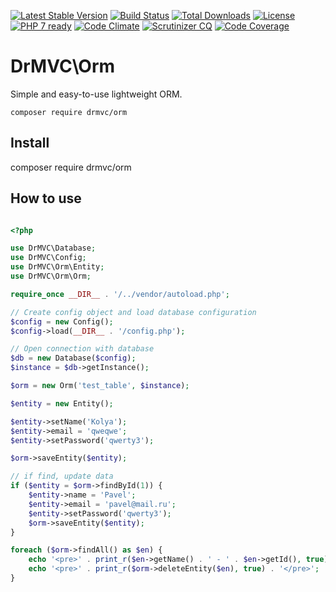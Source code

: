 [![Latest Stable Version](https://poser.pugx.org/drmvc/orm/v/stable)](https://packagist.org/packages/drmvc/orm)
[![Build Status](https://travis-ci.org/drmvc/orm.svg?branch=master)](https://travis-ci.org/drmvc/orm)
[![Total Downloads](https://poser.pugx.org/drmvc/orm/downloads)](https://packagist.org/packages/drmvc/orm)
[![License](https://poser.pugx.org/drmvc/orm/license)](https://packagist.org/packages/drmvc/orm)
[![PHP 7 ready](https://php7ready.timesplinter.ch/drmvc/orm/master/badge.svg)](https://travis-ci.org/drmvc/orm)
[![Code Climate](https://codeclimate.com/github/drmvc/orm/badges/gpa.svg)](https://codeclimate.com/github/drmvc/orm)
[![Scrutinizer CQ](https://scrutinizer-ci.com/g/drmvc/orm/badges/quality-score.png?b=master)](https://scrutinizer-ci.com/g/drmvc/orm/)
[![Code Coverage](https://scrutinizer-ci.com/g/drmvc/orm/badges/coverage.png?b=master)](https://scrutinizer-ci.com/g/drmvc/orm/?branch=master)

# DrMVC\Orm

Simple and easy-to-use lightweight ORM.

    composer require drmvc/orm

## Install

composer require drmvc/orm

## How to use

```php

<?php

use DrMVC\Database;
use DrMVC\Config;
use DrMVC\Orm\Entity;
use DrMVC\Orm\Orm;

require_once __DIR__ . '/../vendor/autoload.php';

// Create config object and load database configuration
$config = new Config();
$config->load(__DIR__ . '/config.php');

// Open connection with database
$db = new Database($config);
$instance = $db->getInstance();

$orm = new Orm('test_table', $instance);

$entity = new Entity();

$entity->setName('Kolya');
$entity->email = 'qweqwe';
$entity->setPassword('qwerty3');

$orm->saveEntity($entity);

// if find, update data
if ($entity = $orm->findById(1)) {
    $entity->name = 'Pavel';
    $entity->email = 'pavel@mail.ru';
    $entity->setPassword('qwerty3');
    $orm->saveEntity($entity);
}

foreach ($orm->findAll() as $en) {
    echo '<pre>' . print_r($en->getName() . ' - ' . $en->getId(), true) . '</pre>';
    echo '<pre>' . print_r($orm->deleteEntity($en), true) . '</pre>';
}
```
